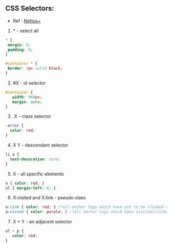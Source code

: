 CSS Selectors:
----------------
 - Ref : [Nettus+](http://code.tutsplus.com/tutorials/the-30-css-selectors-you-must-memorize--net-16048)


1.  \* - select all
```css
* {
 margin: 0;
 padding: 0;
}
```
```css
#container * {
 border: 1px solid black;
}
```

2. \#X - id selector
```css
#container {
   width: 960px;
   margin: auto;
}
```

3. .X - class selector
```css
.error {
  color: red;
}
```

4. X Y - descendant selector
```css
li a {
  text-decoration: none;
}
```

5. X - all specific elements
```css
a { color: red; }
ul { margin-left: 0; }
```

6. X:visited and X:link - pseudo class
```css
a:link { color: red; } /*all anchor tags which have yet to be clicked on*/
a:visted { color: purple; } /*all anchor tags which have visited/clicked on*/
```

7. X + Y - an adjacent selector
```css
ul + p {
   color: red;
}
```